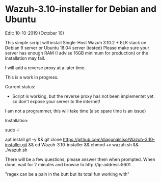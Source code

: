 # Wazuh-3.10-installer for Debian and Ubuntu

Edit: 10-10-2019 (October 10)

This simple script will install Single-Host Wazuh 3.10.2 + ELK stack on Debian 9 server or Ubuntu 18.04 server (tested) Please make sure your server has enough RAM (I advise 16GB minimum for production) or the installation may fail.

I will add a reverse proxy at a later time.

This is a work in progress.

Current status:
- Script is working, but the reverse proxy has not been implementet yet. so don't expose your server to the internet!

I am not a programmer, this will take time (also spare time is an issue)

Installation:

sudo -i

apt install git -y && git clone https://github.com/diagonalciso/Wazuh-3.10-installer.git && cd Wazuh-3.10-installer
 && chmod +x wazuh.sh && ./wazuh.sh

There will be a few questions, please answer them when prompted. 
When done, wait for 2 minutes and browse to http://ip-address:5601

"regex can be a pain in the butt but its total fun working with"
